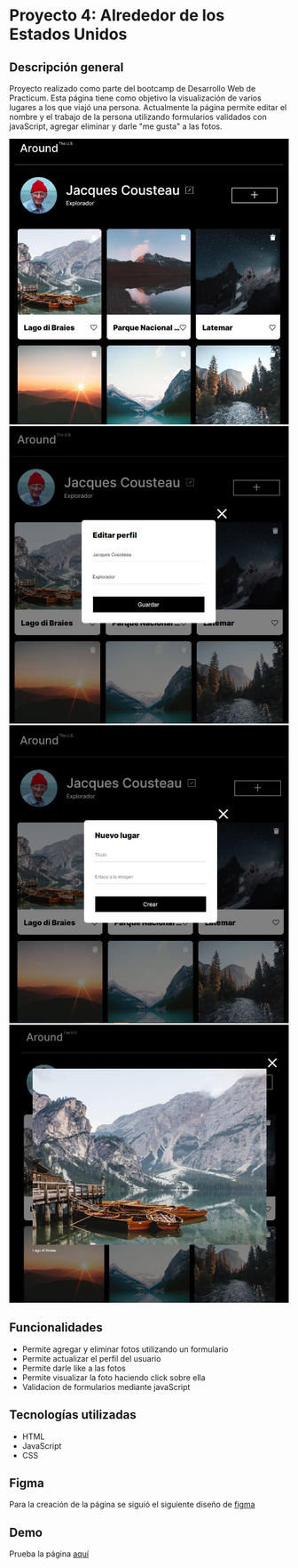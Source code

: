 # Proyecto 4: Alrededor de los Estados Unidos

## Descripción general

Proyecto realizado como parte del bootcamp de Desarrollo Web de Practicum. Esta página tiene como objetivo la visualización de varios lugares a los que viajó una persona. Actualmente la página permite editar el nombre y el trabajo de la persona utilizando formularios validados con javaScript, agregar eliminar y darle "me gusta" a las fotos.

![Página inicio](/images/screen1.jfif)
![Formulario edit](/images/screen2.jfif)
![Formulario agregar](/images/screen3.jfif)
![Vista amplia de foto](/images/screen4.jfif)

## Funcionalidades

- Permite agregar y eliminar fotos utilizando un formulario
- Permite actualizar el perfil del usuario
- Permite darle like a las fotos
- Permite visualizar la foto haciendo click sobre ella
- Validacion de formularios mediante javaScript

## Tecnologías utilizadas

- HTML
- JavaScript
- CSS

## Figma

Para la creación de la página se siguió el siguiente diseño de [figma](https://www.figma.com/file/zXzLVGc4KNVm3FMTsAnQnH/WEB%2C-Sprint-4%3A-Alrededor-de-los-EEUU-%7C-desktop-%2B-mobile?node-id=0%3A1&t=PbD8GdWyq87E3Ir6-0)

## Demo

Prueba la página [aquí](https://jaimesan1231.github.io/web_project_4_esp/)
